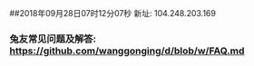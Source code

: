 ##2018年09月28日07时12分07秒 新址: 104.248.203.169
### 兔友常见问题及解答: https://github.com/wanggonging/d/blob/w/FAQ.md
